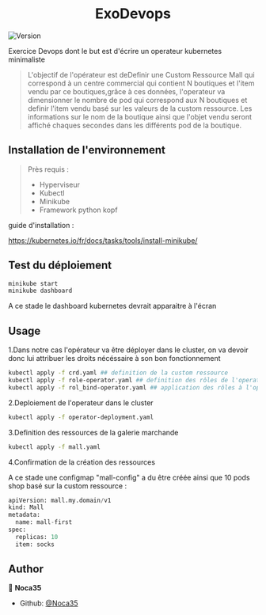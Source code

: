 <h1 align="center">ExoDevops</h1>
<p>
  <img alt="Version" src="https://img.shields.io/badge/version-0.1-blue.svg?cacheSeconds=2592000" />
</p>

Exercice Devops dont le but est d'écrire un operateur kubernetes minimaliste

> L'objectif de l'opérateur est deDefinir une Custom Ressource Mall qui correspond à un centre commercial qui contient N boutiques et l'item vendu par ce boutiques,grâce à ces données, l'operateur va dimensionner le nombre de pod qui correspond aux N boutiques et definir l'item vendu basé sur les valeurs de la custom ressource.
> Les informations sur le nom de la boutique ainsi que l'objet vendu seront affiché chaques secondes dans les différents pod de la boutique. 

## Installation de l'environnement

> Près requis :
>	* Hyperviseur
>	* Kubectl
>	* Minikube
>	* Framework python kopf	

guide d'installation :

https://kubernetes.io/fr/docs/tasks/tools/install-minikube/


## Test du déploiement

```sh
minikube start
minikube dashboard
```

A ce stade le dashboard kubernetes devrait apparaitre à l'écran

## Usage

1.Dans notre cas l'opérateur va être déployer dans le cluster, on va devoir donc lui attribuer les droits nécéssaire à son bon fonctionnement

```sh
kubectl apply -f crd.yaml ## definition de la custom ressource
kubectl apply -f role-operator.yaml ## definition des rôles de l'operateur
kubectl apply -f rol_bind-operator.yaml ## application des rôles à l'operateur 
```
2.Deploiement de l'operateur dans le cluster

```sh
kubectl apply -f operator-deployment.yaml
```

3.Definition des ressources de la galerie marchande

```sh
kubectl apply -f mall.yaml
```

4.Confirmation de la création des ressources

A ce stade une configmap "mall-config" a du être créée ainsi que 10 pods shop basé sur la custom ressource :

```python
apiVersion: mall.my.domain/v1
kind: Mall
metadata:
  name: mall-first
spec:
  replicas: 10
  item: socks
```

## Author

👤 **Noca35**

* Github: [@Noca35](https://github.com/Noca35)

